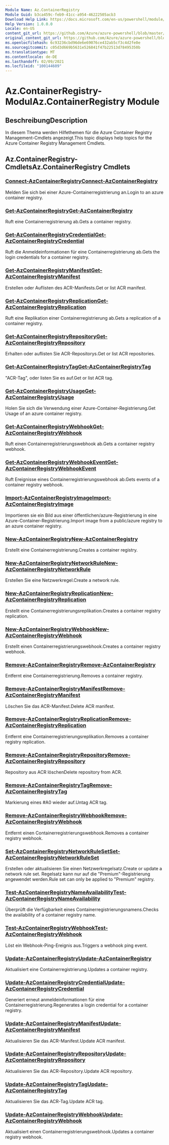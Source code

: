 ```yaml
---
Module Name: Az.ContainerRegistry
Module Guid: b3ca459c-feb9-41cc-a954-46222505acb3
Download Help Link: https://docs.microsoft.com/en-us/powershell/module/az.containerregistry
Help Version: 1.0.0.0
Locale: en-US
content_git_url: https://github.com/Azure/azure-powershell/blob/master/src/ContainerRegistry/ContainerRegistry/help/Az.ContainerRegistry.md
original_content_git_url: https://github.com/Azure/azure-powershell/blob/master/src/ContainerRegistry/ContainerRegistry/help/Az.ContainerRegistry.md
ms.openlocfilehash: 6c93236cbd96de6e69076ce432ab5cf3c4d2fe0e
ms.sourcegitcommit: c05d3d669b5631e526841f47b22513d78495350b
ms.translationtype: MT
ms.contentlocale: de-DE
ms.lasthandoff: 02/09/2021
ms.locfileid: "100144609"
---
```

# <span data-ttu-id="0ca6b-101">Az.ContainerRegistry-Modul</span><span class="sxs-lookup"><span data-stu-id="0ca6b-101">Az.ContainerRegistry Module</span></span>
## <span data-ttu-id="0ca6b-102">Beschreibung</span><span class="sxs-lookup"><span data-stu-id="0ca6b-102">Description</span></span>
<span data-ttu-id="0ca6b-103">In diesem Thema werden Hilfethemen für die Azure Container Registry Management-Cmdlets angezeigt.</span><span class="sxs-lookup"><span data-stu-id="0ca6b-103">This topic displays help topics for the Azure Container Registry Management Cmdlets.</span></span>

## <span data-ttu-id="0ca6b-104">Az.ContainerRegistry-Cmdlets</span><span class="sxs-lookup"><span data-stu-id="0ca6b-104">Az.ContainerRegistry Cmdlets</span></span>
### [<span data-ttu-id="0ca6b-105">Connect-AzContainerRegistry</span><span class="sxs-lookup"><span data-stu-id="0ca6b-105">Connect-AzContainerRegistry</span></span>](Connect-AzContainerRegistry.md)
<span data-ttu-id="0ca6b-106">Melden Sie sich bei einer Azure-Containerregistrierung an.</span><span class="sxs-lookup"><span data-stu-id="0ca6b-106">Login to an azure container registry.</span></span>

### [<span data-ttu-id="0ca6b-107">Get-AzContainerRegistry</span><span class="sxs-lookup"><span data-stu-id="0ca6b-107">Get-AzContainerRegistry</span></span>](Get-AzContainerRegistry.md)
<span data-ttu-id="0ca6b-108">Ruft eine Containerregistrierung ab.</span><span class="sxs-lookup"><span data-stu-id="0ca6b-108">Gets a container registry.</span></span>

### [<span data-ttu-id="0ca6b-109">Get-AzContainerRegistryCredential</span><span class="sxs-lookup"><span data-stu-id="0ca6b-109">Get-AzContainerRegistryCredential</span></span>](Get-AzContainerRegistryCredential.md)
<span data-ttu-id="0ca6b-110">Ruft die Anmeldeinformationen für eine Containerregistrierung ab.</span><span class="sxs-lookup"><span data-stu-id="0ca6b-110">Gets the login credentials for a container registry.</span></span>

### [<span data-ttu-id="0ca6b-111">Get-AzContainerRegistryManifest</span><span class="sxs-lookup"><span data-stu-id="0ca6b-111">Get-AzContainerRegistryManifest</span></span>](Get-AzContainerRegistryManifest.md)
<span data-ttu-id="0ca6b-112">Erstellen oder Auflisten des ACR-Manifests.</span><span class="sxs-lookup"><span data-stu-id="0ca6b-112">Get or list ACR manifest.</span></span> 

### [<span data-ttu-id="0ca6b-113">Get-AzContainerRegistryReplication</span><span class="sxs-lookup"><span data-stu-id="0ca6b-113">Get-AzContainerRegistryReplication</span></span>](Get-AzContainerRegistryReplication.md)
<span data-ttu-id="0ca6b-114">Ruft eine Replikation einer Containerregistrierung ab.</span><span class="sxs-lookup"><span data-stu-id="0ca6b-114">Gets a replication of a container registry.</span></span>

### [<span data-ttu-id="0ca6b-115">Get-AzContainerRegistryRepository</span><span class="sxs-lookup"><span data-stu-id="0ca6b-115">Get-AzContainerRegistryRepository</span></span>](Get-AzContainerRegistryRepository.md)
<span data-ttu-id="0ca6b-116">Erhalten oder auflisten Sie ACR-Repositorys.</span><span class="sxs-lookup"><span data-stu-id="0ca6b-116">Get or list ACR repositories.</span></span>

### [<span data-ttu-id="0ca6b-117">Get-AzContainerRegistryTag</span><span class="sxs-lookup"><span data-stu-id="0ca6b-117">Get-AzContainerRegistryTag</span></span>](Get-AzContainerRegistryTag.md)
<span data-ttu-id="0ca6b-118">"ACR-Tag", oder listen Sie es auf.</span><span class="sxs-lookup"><span data-stu-id="0ca6b-118">Get or list ACR tag.</span></span> 

### [<span data-ttu-id="0ca6b-119">Get-AzContainerRegistryUsage</span><span class="sxs-lookup"><span data-stu-id="0ca6b-119">Get-AzContainerRegistryUsage</span></span>](Get-AzContainerRegistryUsage.md)
<span data-ttu-id="0ca6b-120">Holen Sie sich die Verwendung einer Azure-Container-Registrierung.</span><span class="sxs-lookup"><span data-stu-id="0ca6b-120">Get Usage of an azure container registry.</span></span>

### [<span data-ttu-id="0ca6b-121">Get-AzContainerRegistryWebhook</span><span class="sxs-lookup"><span data-stu-id="0ca6b-121">Get-AzContainerRegistryWebhook</span></span>](Get-AzContainerRegistryWebhook.md)
<span data-ttu-id="0ca6b-122">Ruft einen Containerregistrierungswebhook ab.</span><span class="sxs-lookup"><span data-stu-id="0ca6b-122">Gets a container registry webhook.</span></span>

### [<span data-ttu-id="0ca6b-123">Get-AzContainerRegistryWebhookEvent</span><span class="sxs-lookup"><span data-stu-id="0ca6b-123">Get-AzContainerRegistryWebhookEvent</span></span>](Get-AzContainerRegistryWebhookEvent.md)
<span data-ttu-id="0ca6b-124">Ruft Ereignisse eines Containerregistrierungswebhook ab.</span><span class="sxs-lookup"><span data-stu-id="0ca6b-124">Gets events of a container registry webhook.</span></span>

### [<span data-ttu-id="0ca6b-125">Import-AzContainerRegistryImage</span><span class="sxs-lookup"><span data-stu-id="0ca6b-125">Import-AzContainerRegistryImage</span></span>](Import-AzContainerRegistryImage.md)
<span data-ttu-id="0ca6b-126">Importieren sie ein Bild aus einer öffentlichen/azure-Registrierung in eine Azure-Container-Registrierung.</span><span class="sxs-lookup"><span data-stu-id="0ca6b-126">Import image from a public/azure registry to an azure container registry.</span></span>

### [<span data-ttu-id="0ca6b-127">New-AzContainerRegistry</span><span class="sxs-lookup"><span data-stu-id="0ca6b-127">New-AzContainerRegistry</span></span>](New-AzContainerRegistry.md)
<span data-ttu-id="0ca6b-128">Erstellt eine Containerregistrierung.</span><span class="sxs-lookup"><span data-stu-id="0ca6b-128">Creates a container registry.</span></span>

### [<span data-ttu-id="0ca6b-129">New-AzContainerRegistryNetworkRule</span><span class="sxs-lookup"><span data-stu-id="0ca6b-129">New-AzContainerRegistryNetworkRule</span></span>](New-AzContainerRegistryNetworkRule.md)
<span data-ttu-id="0ca6b-130">Erstellen Sie eine Netzwerkregel.</span><span class="sxs-lookup"><span data-stu-id="0ca6b-130">Create a network rule.</span></span>

### [<span data-ttu-id="0ca6b-131">New-AzContainerRegistryReplication</span><span class="sxs-lookup"><span data-stu-id="0ca6b-131">New-AzContainerRegistryReplication</span></span>](New-AzContainerRegistryReplication.md)
<span data-ttu-id="0ca6b-132">Erstellt eine Containerregistrierungsreplikation.</span><span class="sxs-lookup"><span data-stu-id="0ca6b-132">Creates a container registry replication.</span></span>

### [<span data-ttu-id="0ca6b-133">New-AzContainerRegistryWebhook</span><span class="sxs-lookup"><span data-stu-id="0ca6b-133">New-AzContainerRegistryWebhook</span></span>](New-AzContainerRegistryWebhook.md)
<span data-ttu-id="0ca6b-134">Erstellt einen Containerregistrierungswebhook.</span><span class="sxs-lookup"><span data-stu-id="0ca6b-134">Creates a container registry webhook.</span></span>

### [<span data-ttu-id="0ca6b-135">Remove-AzContainerRegistry</span><span class="sxs-lookup"><span data-stu-id="0ca6b-135">Remove-AzContainerRegistry</span></span>](Remove-AzContainerRegistry.md)
<span data-ttu-id="0ca6b-136">Entfernt eine Containerregistrierung.</span><span class="sxs-lookup"><span data-stu-id="0ca6b-136">Removes a container registry.</span></span>

### [<span data-ttu-id="0ca6b-137">Remove-AzContainerRegistryManifest</span><span class="sxs-lookup"><span data-stu-id="0ca6b-137">Remove-AzContainerRegistryManifest</span></span>](Remove-AzContainerRegistryManifest.md)
<span data-ttu-id="0ca6b-138">Löschen Sie das ACR-Manifest.</span><span class="sxs-lookup"><span data-stu-id="0ca6b-138">Delete ACR manifest.</span></span> 

### [<span data-ttu-id="0ca6b-139">Remove-AzContainerRegistryReplication</span><span class="sxs-lookup"><span data-stu-id="0ca6b-139">Remove-AzContainerRegistryReplication</span></span>](Remove-AzContainerRegistryReplication.md)
<span data-ttu-id="0ca6b-140">Entfernt eine Containerregistrierungsreplikation.</span><span class="sxs-lookup"><span data-stu-id="0ca6b-140">Removes a container registry replication.</span></span>

### [<span data-ttu-id="0ca6b-141">Remove-AzContainerRegistryRepository</span><span class="sxs-lookup"><span data-stu-id="0ca6b-141">Remove-AzContainerRegistryRepository</span></span>](Remove-AzContainerRegistryRepository.md)
<span data-ttu-id="0ca6b-142">Repository aus ACR löschen</span><span class="sxs-lookup"><span data-stu-id="0ca6b-142">Delete repository from ACR.</span></span>

### [<span data-ttu-id="0ca6b-143">Remove-AzContainerRegistryTag</span><span class="sxs-lookup"><span data-stu-id="0ca6b-143">Remove-AzContainerRegistryTag</span></span>](Remove-AzContainerRegistryTag.md)
<span data-ttu-id="0ca6b-144">Markierung eines #A0 wieder auf.</span><span class="sxs-lookup"><span data-stu-id="0ca6b-144">Untag ACR tag.</span></span>

### [<span data-ttu-id="0ca6b-145">Remove-AzContainerRegistryWebhook</span><span class="sxs-lookup"><span data-stu-id="0ca6b-145">Remove-AzContainerRegistryWebhook</span></span>](Remove-AzContainerRegistryWebhook.md)
<span data-ttu-id="0ca6b-146">Entfernt einen Containerregistrierungswebhook.</span><span class="sxs-lookup"><span data-stu-id="0ca6b-146">Removes a container registry webhook.</span></span>

### [<span data-ttu-id="0ca6b-147">Set-AzContainerRegistryNetworkRuleSet</span><span class="sxs-lookup"><span data-stu-id="0ca6b-147">Set-AzContainerRegistryNetworkRuleSet</span></span>](Set-AzContainerRegistryNetworkRuleSet.md)
<span data-ttu-id="0ca6b-148">Erstellen oder aktualisieren Sie einen Netzwerkregelsatz.</span><span class="sxs-lookup"><span data-stu-id="0ca6b-148">Create or update a network rule set.</span></span> <span data-ttu-id="0ca6b-149">Regelsatz kann nur auf die "Premium"-Registrierung angewendet werden.</span><span class="sxs-lookup"><span data-stu-id="0ca6b-149">Rule set can only be applied to "Premium" registry.</span></span>

### [<span data-ttu-id="0ca6b-150">Test-AzContainerRegistryNameAvailability</span><span class="sxs-lookup"><span data-stu-id="0ca6b-150">Test-AzContainerRegistryNameAvailability</span></span>](Test-AzContainerRegistryNameAvailability.md)
<span data-ttu-id="0ca6b-151">Überprüft die Verfügbarkeit eines Containerregistrierungsnamens.</span><span class="sxs-lookup"><span data-stu-id="0ca6b-151">Checks the availability of a container registry name.</span></span>

### [<span data-ttu-id="0ca6b-152">Test-AzContainerRegistryWebhook</span><span class="sxs-lookup"><span data-stu-id="0ca6b-152">Test-AzContainerRegistryWebhook</span></span>](Test-AzContainerRegistryWebhook.md)
<span data-ttu-id="0ca6b-153">Löst ein Webhook-Ping-Ereignis aus.</span><span class="sxs-lookup"><span data-stu-id="0ca6b-153">Triggers a webhook ping event.</span></span>

### [<span data-ttu-id="0ca6b-154">Update-AzContainerRegistry</span><span class="sxs-lookup"><span data-stu-id="0ca6b-154">Update-AzContainerRegistry</span></span>](Update-AzContainerRegistry.md)
<span data-ttu-id="0ca6b-155">Aktualisiert eine Containerregistrierung.</span><span class="sxs-lookup"><span data-stu-id="0ca6b-155">Updates a container registry.</span></span>

### [<span data-ttu-id="0ca6b-156">Update-AzContainerRegistryCredential</span><span class="sxs-lookup"><span data-stu-id="0ca6b-156">Update-AzContainerRegistryCredential</span></span>](Update-AzContainerRegistryCredential.md)
<span data-ttu-id="0ca6b-157">Generiert erneut anmeldeinformationen für eine Containerregistrierung.</span><span class="sxs-lookup"><span data-stu-id="0ca6b-157">Regenerates a login credential for a container registry.</span></span>

### [<span data-ttu-id="0ca6b-158">Update-AzContainerRegistryManifest</span><span class="sxs-lookup"><span data-stu-id="0ca6b-158">Update-AzContainerRegistryManifest</span></span>](Update-AzContainerRegistryManifest.md)
<span data-ttu-id="0ca6b-159">Aktualisieren Sie das ACR-Manifest.</span><span class="sxs-lookup"><span data-stu-id="0ca6b-159">Update ACR manifest.</span></span> 

### [<span data-ttu-id="0ca6b-160">Update-AzContainerRegistryRepository</span><span class="sxs-lookup"><span data-stu-id="0ca6b-160">Update-AzContainerRegistryRepository</span></span>](Update-AzContainerRegistryRepository.md)
<span data-ttu-id="0ca6b-161">Aktualisieren Sie das ACR-Repository.</span><span class="sxs-lookup"><span data-stu-id="0ca6b-161">Update ACR repository.</span></span>

### [<span data-ttu-id="0ca6b-162">Update-AzContainerRegistryTag</span><span class="sxs-lookup"><span data-stu-id="0ca6b-162">Update-AzContainerRegistryTag</span></span>](Update-AzContainerRegistryTag.md)
<span data-ttu-id="0ca6b-163">Aktualisieren Sie das ACR-Tag.</span><span class="sxs-lookup"><span data-stu-id="0ca6b-163">Update ACR tag.</span></span>

### [<span data-ttu-id="0ca6b-164">Update-AzContainerRegistryWebhook</span><span class="sxs-lookup"><span data-stu-id="0ca6b-164">Update-AzContainerRegistryWebhook</span></span>](Update-AzContainerRegistryWebhook.md)
<span data-ttu-id="0ca6b-165">Aktualisiert einen Containerregistrierungswebhook.</span><span class="sxs-lookup"><span data-stu-id="0ca6b-165">Updates a container registry webhook.</span></span>

